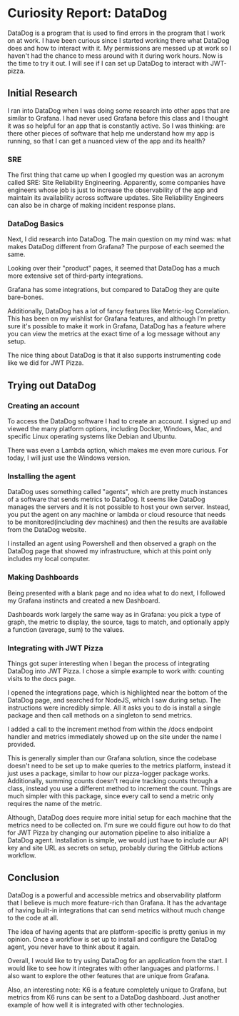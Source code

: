 
# Curiosity Report: DataDog
DataDog is a program that is used to find errors in the program that I work on at work. I have been curious since I started working there what DataDog does and how to interact with it. My permissions are messed up at work so I haven't had the chance to mess around with it during work hours. Now is the time to try it out. I will see if I can set up DataDog to interact with JWT-pizza.

## Initial Research
I ran into DataDog when I was doing some research into other apps that are similar to Grafana. I had never used Grafana before this class and I thought it was so helpful for an app that is constantly active. So I was thinking: are there other pieces of software that help me understand how my app is running, so that I can get a nuanced view of the app and its health? 

### SRE
The first thing that came up when I googled my question was an acronym called SRE: Site Reliability Engineering. Apparently, some companies have engineers whose job is just to increase the observability of the app and maintain its availability across software updates. Site Reliability Engineers can also be in charge of making incident response plans. 

### DataDog Basics
Next, I did research into DataDog. The main question on my mind was: what makes DataDog different from Grafana? The purpose of each seemed the same. 

Looking over their "product" pages, it seemed that DataDog has a much more extensive set of third-party integrations. 

Grafana has some integrations, but compared to DataDog they are quite bare-bones. 

Additionally, DataDog has a lot of fancy features like Metric-log Correlation. This has been on my wishlist for Grafana features, and although I'm pretty sure it's possible to make it work in Grafana, DataDog has a feature where you can view the metrics at the exact time of a log message without any setup.

The nice thing about DataDog is that it also supports instrumenting code like we did for JWT Pizza.

## Trying out DataDog
### Creating an account
To access the DataDog software I had to create an account. I signed up and viewed the many platform options, including Docker, Windows, Mac, and specific Linux operating systems like Debian and Ubuntu. 

There was even a Lambda option, which makes me even more curious. For today, I will just use the Windows version. 

### Installing the agent
DataDog uses something called "agents", which are pretty much instances of a software that sends metrics to DataDog. It seems like DataDog manages the servers and it is not possible to host your own server. Instead, you put the agent on any machine or lambda or cloud resource that needs to be monitored(including dev machines) and then the results are available from the DataDog website. 

I installed an agent using Powershell and then observed a graph on the DataDog page that showed my infrastructure, which at this point only includes my local computer.

### Making Dashboards

Being presented with a blank page and no idea what to do next, I followed my Grafana instincts and created a new Dashboard.

Dashboards work largely the same way as in Grafana: you pick a type of graph, the metric to display, the source, tags to match, and optionally apply a function (average, sum) to the values.

### Integrating with JWT Pizza
Things got super interesting when I began the process of integrating DataDog into JWT Pizza. I chose a simple example to work with: counting visits to the docs page. 

I opened the integrations page, which is highlighted near the bottom of the DataDog page, and searched for NodeJS, which I saw during setup. The instructions were incredibly simple. All it asks you to do is install a single package and then call methods on a singleton to send metrics. 

I added a call to the increment method from within the /docs endpoint handler and metrics immediately showed up on the site under the name I provided. 

This is generally simpler than our Grafana solution, since the codebase doesn't need to be set up to make queries to the metrics platform, instead it just uses a package, similar to how our pizza-logger package works. Additionally, summing counts doesn't require tracking counts through a class, instead you use a different method to increment the count. Things are much simpler with this package, since every call to send a metric only requires the name of the metric. 

Although, DataDog does require more initial setup for each machine that the metrics need to be collected on. I'm sure we could figure out how to do that for JWT Pizza by changing our automation pipeline to also initialize a DataDog agent. Installation is simple, we would just have to include our API key and site URL as secrets on setup, probably during the GitHub actions workflow.

## Conclusion
DataDog is a powerful and accessible metrics and observability platform that I believe is much more feature-rich than Grafana. It has the advantage of having built-in integrations that can send metrics without much change to the code at all. 

The idea of having agents that are platform-specific is pretty genius in my opinion. Once a workflow is set up to install and configure the DataDog agent, you never have to think about it again. 

Overall, I would like to try using DataDog for an application from the start. I would like to see how it integrates with other languages and platforms. I also want to explore the other features that are unique from Grafana.

Also, an interesting note: K6 is a feature completely unique to Grafana, but metrics from K6 runs can be sent to a DataDog dashboard. Just another example of how well it is integrated with other technologies.
